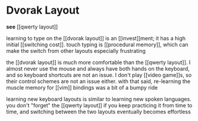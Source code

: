 # Dvorak Layout

**see** [[qwerty layout]]

learning to type on the [[dvorak layout]] is an [[invest]]ment; it has a high initial [[switching cost]]. touch typing is [[procedural memory]], which can make the switch from other layouts especially frustrating

the [[dvorak layout]] is much more comfortable than the [[qwerty layout]]. I almost never use the mouse and always have both hands on the keyboard, and so keyboard shortcuts are not an issue. I don't play [[video game]]s, so their control schemes are not an issue either. with that said, re-learning the muscle memory for [[vim]] bindings was a bit of a bumpy ride

learning new keyboard layouts is similar to learning new spoken languages. you don't "forget" the [[qwerty layout]] if you keep practicing it from time to time, and switching between the two layouts eventually becomes effortless
